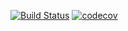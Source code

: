 [![Build Status](https://travis-ci.org/grero/DirectedInformation.jl.svg?branch=master)](https://travis-ci.org/grero/DirectedInformation.jl)
[![codecov](https://codecov.io/gh/grero/DirectedInformation.jl/branch/master/graph/badge.svg)](https://codecov.io/gh/grero/DirectedInformation.jl)
